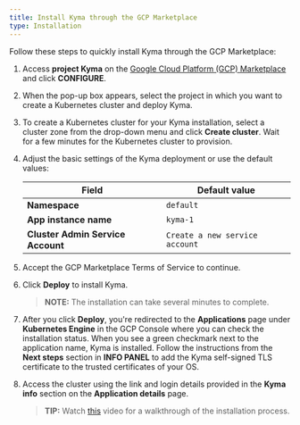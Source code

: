 ```yaml
---
title: Install Kyma through the GCP Marketplace
type: Installation
---
```


Follow these steps to quickly install Kyma through the GCP Marketplace:

1. Access **project Kyma** on the [Google Cloud Platform (GCP) Marketplace](https://console.cloud.google.com/marketplace/details/sap-public/kyma?q=kyma%20project) and click **CONFIGURE**.

2. When the pop-up box appears, select the project in which you want to create a Kubernetes cluster and deploy Kyma.

3. To create a Kubernetes cluster for your Kyma installation, select a cluster zone from the drop-down menu and click **Create cluster**. Wait for a few minutes for the Kubernetes cluster to provision.

4. Adjust the basic settings of the Kyma deployment or use the default values:

   | Field   |      Default value     |
   |----------|-------------|
   | **Namespace** | `default` |
   | **App instance name** | `kyma-1` |
   | **Cluster Admin Service Account** | `Create a new service account` |

5. Accept the GCP Marketplace Terms of Service to continue.

6. Click **Deploy** to install Kyma.

   >**NOTE:** The installation can take several minutes to complete.

7. After you click **Deploy**, you're redirected to the **Applications** page under **Kubernetes Engine** in the GCP Console where you can check the installation status. When you see a green checkmark next to the application name, Kyma is installed. Follow the instructions from the **Next steps** section in **INFO PANEL** to add the Kyma self-signed TLS certificate to the trusted certificates of your OS.

8. Access the cluster using the link and login details provided in the **Kyma info** section on the **Application details** page.

   >**TIP:** Watch [this](https://www.youtube.com/watch?v=hxVhQqI1B5A) video for a walkthrough of the installation process.
